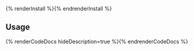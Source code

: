 {% renderInstall %}{% endrenderInstall %}

## Usage

{% renderCodeDocs hideDescription=true %}{% endrenderCodeDocs %}
